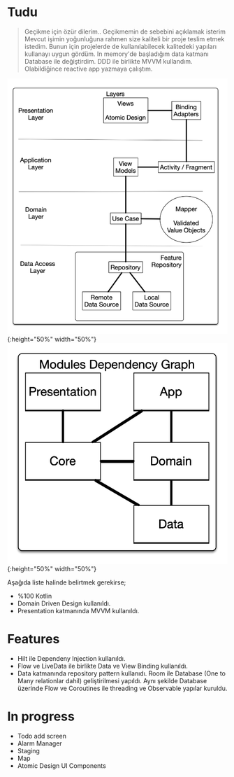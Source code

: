 # Tudu

> Geçikme için özür dilerim.. Geçikmemin de sebebini açıklamak isterim
 Mevcut işimin yoğunluğuna rahmen size kaliteli bir proje teslim etmek istedim. 
 Bunun için projelerde de kullanılabilecek kalitedeki yapıları kullanayı uygun gördüm.
 In memory'de başladığım data katmanı Database ile değiştirdim. 
 DDD ile birlikte MVVM kullandım. Olabildiğince reactive app yazmaya çalıştım.

![Arch Diagram](art/arch.png?raw=true "Arch Diagram"){:height="50%" width="50%"}
![Depdency Diagram](art/dependency.png?raw=true "Dependency Diagram"){:height="50%" width="50%"}

Aşağıda liste halinde belirtmek gerekirse;


  - %100 Kotlin
  - Domain Driven Design kullanıldı.
  - Presentation katmanında MVVM kullanıldı.

# Features

  - Hilt ile Dependeny Injection kullanıldı.
  - Flow ve LiveData ile birlikte Data ve View Binding kullanıldı.
  - Data katmanında repository pattern kullanıdı. 
  Room ile Database (One to Many relationlar dahil) geliştirilmesi yapıldı. 
  Aynı şekilde Database üzerinde Flow ve Coroutines ile threading ve Observable yapılar kuruldu.
 
# In progress

  - Todo add screen
  - Alarm Manager
  - Staging
  - Map
  - Atomic Design UI Components
